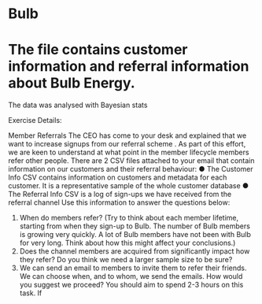 # Bulb
# The file contains customer information and referral information about Bulb Energy.
The data was analysed with Bayesian stats

Exercise Details:

Member Referrals
The CEO has come to your desk and explained that we want to increase signups from our
referral scheme . As part of this effort, we are keen to understand at what point in the
member lifecycle members refer other people. There are 2 CSV files attached to your email
that contain information on our customers and their referral behaviour:
● The Customer Info CSV contains information on customers and metadata for each
customer. It is a representative sample of the whole customer database
● The Referral Info CSV is a log of sign-ups we have received from the referral
channel
Use this information to answer the questions below:
1. When do members refer?
(Try to think about each member lifetime, starting from when they sign-up to Bulb.
The number of Bulb members is growing very quickly. A lot of Bulb members have not been with
Bulb for very long. Think about how this might affect your conclusions.)
2. Does the channel members are acquired from significantly impact how they refer? Do
you think we need a larger sample size to be sure?
3. We can send an email to members to invite them to refer their friends. We can choose
when, and to whom, we send the emails. How would you suggest we proceed?
You should aim to spend 2-3 hours on this task. If
